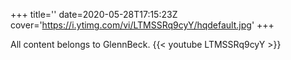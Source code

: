 +++
title=''
date=2020-05-28T17:15:23Z
cover='https://i.ytimg.com/vi/LTMSSRq9cyY/hqdefault.jpg'
+++

All content belongs to GlennBeck.
{{< youtube LTMSSRq9cyY >}}
